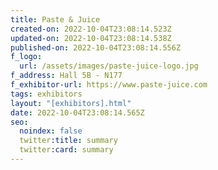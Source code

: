 ```yaml
---
title: Paste & Juice
created-on: 2022-10-04T23:08:14.523Z
updated-on: 2022-10-04T23:08:14.538Z
published-on: 2022-10-04T23:08:14.556Z
f_logo:
  url: /assets/images/paste-juice-logo.jpg
f_address: Hall 5B - N177
f_exhibitor-url: https://www.paste-juice.com
tags: exhibitors
layout: "[exhibitors].html"
date: 2022-10-04T23:08:14.565Z
seo:
  noindex: false
  twitter:title: summary
  twitter:card: summary
---
```

